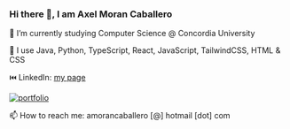 ### Hi there 👋, I am Axel Moran Caballero

🔭 I’m currently studying Computer Science @ Concordia University

🧰 I use Java, Python, TypeScript, React, JavaScript, TailwindCSS, HTML & CSS

⏮️ LinkedIn: [my page](https://www.linkedin.com/in/axel-moran-caballero-9324ab263/)

[![portfolio](https://img.shields.io/badge/my_portfolio-000?style=for-the-badge&logo=ko-fi&logoColor=white)](https://my-portfolio-axel-moran-caballeros-projects.vercel.app/)

📫 How to reach me: amorancaballero [@] hotmail [dot] com

<!--
**AxelMoranC/AxelMoranC** is a ✨ _special_ ✨ repository because its `README.md` (this file) appears on your GitHub profile.

Here are some ideas to get you started:

- 🔭 I’m currently working on ...
- 🌱 I’m currently learning ...
- 👯 I’m looking to collaborate on ...
- 🤔 I’m looking for help with ...
- 💬 Ask me about ...
- 📫 How to reach me: ...
- 😄 Pronouns: ...
- ⚡ Fun fact: ...
-->
